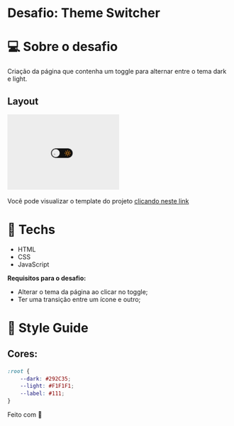# Desafio: Theme Switcher

# 💻 Sobre o desafio

Criação da página que contenha um toggle para alternar entre o tema dark e light.

## Layout

<img alt="foto-desafio" src="./assets/preview.gif" width="50%">

Você pode visualizar o template do projeto [clicando neste link](https://www.figma.com/file/yJ0kcX1684XPoyJnUf1K6J/DD-Theme-Switcher/duplicate)
# 🚀 **Techs**

- HTML
- CSS
- JavaScript

**Requisitos para o desafio:**

- Alterar o tema da página ao clicar no toggle;
- Ter uma transição entre um ícone e outro;

# 🎨 Style Guide


## **Cores:**

```css
:root {
	--dark: #292C35;
	--light: #F1F1F1;
	--label: #111;
}
```


Feito com 💜
